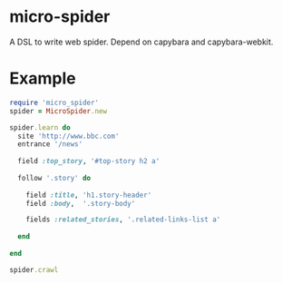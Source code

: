 # micro-spider

A DSL to write web spider. Depend on capybara and capybara-webkit.

# Example

```ruby
require 'micro_spider'
spider = MicroSpider.new

spider.learn do
  site 'http://www.bbc.com'
  entrance '/news'
  
  field :top_story, '#top-story h2 a'
  
  follow '.story' do
    
    field :title, 'h1.story-header'
    field :body,  '.story-body'

    fields :related_stories, '.related-links-list a'
    
  end
  
end

spider.crawl

```



